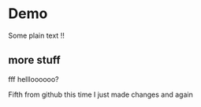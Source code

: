# Demo

Some plain text !!

## more stuff

fff
 hellloooooo?

Fifth from github this time
I just made changes
and again
